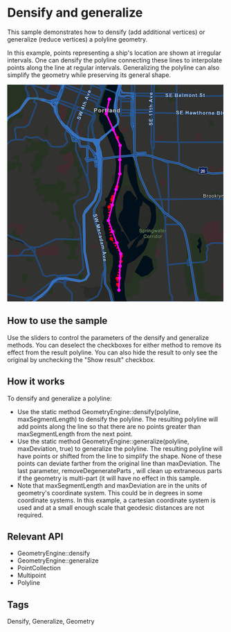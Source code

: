 # Densify and generalize

This sample demonstrates how to densify (add additional vertices) or generalize (reduce vertices) a polyline geometry.

In this example, points representing a ship's location are shown at irregular intervals. One can densify the polyline connecting these lines to interpolate points along the line at regular intervals. Generalizing the polyline can also simplify the geometry while preserving its general shape.

![](screenshot.png)

## How to use the sample
Use the sliders to control the parameters of the densify and generalize methods. You can deselect the checkboxes for either method to remove its effect from the result polyline. You can also hide the result to only see the original by unchecking the "Show result" checkbox.

## How it works
To densify and generalize a polyline:
- Use the static method GeometryEngine::densify(polyline, maxSegmentLength) to densify the polyline. The resulting polyline will add points along the line so that there are no points greater than maxSegmentLength from the next point.
- Use the static method GeometryEngine::generalize(polyline, maxDeviation, true) to generalize the polyline. The resulting polyline will have points or shifted from the line to simplify the shape. None of these points can deviate farther from the original line than maxDeviation. The last parameter, removeDegenerateParts , will clean up extraneous parts if the geometry is multi-part (it will have no effect in this sample.
- Note that maxSegmentLength and maxDeviation are in the units of geometry's coordinate system. This could be in degrees in some coordinate systems. In this example, a cartesian coordinate system is used and at a small enough scale that geodesic distances are not required.

## Relevant API
- GeometryEngine::densify
- GeometryEngine::generalize
- PointCollection
- Multipoint
- Polyline

## Tags
Densify, Generalize, Geometry

